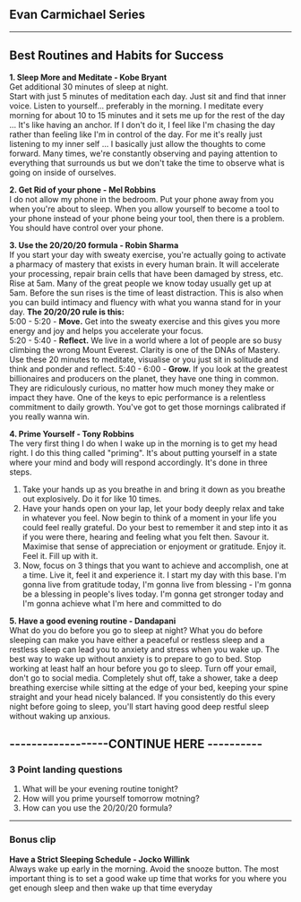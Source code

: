 ## Evan Carmichael Series

---
## Best Routines and Habits for Success 

**1. Sleep More and Meditate - Kobe Bryant**  
Get additional 30 minutes of sleep at night.  
Start with just 5 minutes of meditation each day. Just sit and find that inner voice. Listen to yourself... preferably in the morning. 
I meditate every morning for about 10 to 15 minutes and it sets me up for the rest of the day ... It's like having an anchor. 
If I don't do it, I feel like I'm chasing the day rather than feeling like I'm in control of the day. For me it's really just listening to my inner self ... I basically just allow the thoughts to come forward.
Many times, we're constantly observing and paying attention to everything that surrounds us but we don't take the time to observe what is going on inside of ourselves.

**2. Get Rid of your phone - Mel Robbins**  
I do not allow my phone in the bedroom. Put your phone away from you when you're about to sleep. 
When you allow yourself to become a tool to your phone instead of your phone being your tool, then there is a problem. You should have control over your phone.

**3. Use the 20/20/20 formula - Robin Sharma**  
If you start your day with sweaty exercise, you're actually going to activate a pharmacy of mastery that exists in every human brain.
It will accelerate your processing, repair brain cells that have been damaged by stress, etc. 
Rise at 5am. Many of the great people we know today usually get up at 5am. Before the sun rises is the time of least distraction. 
This is also when you can build intimacy and fluency with what you wanna stand for in your day.
**The 20/20/20 rule is this:**  
5:00 - 5:20 - **Move.** Get into the sweaty exercise and this gives you more energy and joy and helps you accelerate your focus.   
5:20 - 5:40 - **Reflect.** We live in a world where a lot of people are so busy climbing the wrong Mount Everest. Clarity is one of the DNAs of Mastery. Use these 20 minutes to meditate, visualise or you just sit in solitude and think and ponder and reflect.
5:40 - 6:00 - **Grow.** If you look at the greatest billionaires and producers on the planet, they have one thing in common. They are ridiculously curious, no matter how much money they make or impact they have. One of the keys to epic performance is a relentless commitment to daily growth.
You've got to get those mornings calibrated if you really wanna win.

**4. Prime Yourself - Tony Robbins**  
The very first thing I do when I wake up in the morning is to get my head right. I do this thing called "priming". It's about putting yourself in a state where your mind and body will respond accordingly. It's done in three steps.
1. Take your hands up as you breathe in and bring it down as you breathe out explosively. Do it for like 10 times.
2. Have your hands open on your lap, let your body deeply relax and take in whatever you feel. Now begin to think of a moment in your life you could feel really grateful. Do your best to remember it and step into it as if you were there, hearing and feeling what you felt then. Savour it. Maximise that sense of appreciation or enjoyment or gratitude. Enjoy it. Feel it. Fill up with it.
3. Now, focus on 3 things that you want to achieve and accomplish, one at a time. Live it, feel it and experience it.
I start my day with this base. I'm gonna live from gratitude today, I'm gonna live from blessing - I'm gonna be a blessing in people's lives today. I'm gonna get stronger today and I'm gonna achieve what I'm here and committed to do

**5. Have a good evening routine - Dandapani**  
What do you do before you go to sleep at night? What you do before sleeping can make you have either a peaceful or restless sleep and a restless sleep can lead you to anxiety and stress when you wake up. 
The best way to wake up without anxiety is to prepare to go to bed. Stop working at least half an hour before you go to sleep. Turn off your email, don't go to social media. Completely shut off, take a shower, take a deep breathing exercise while sitting at the edge of your bed, keeping your spine straight and your head nicely balanced. If you consistently do this every night before going to sleep, you'll start having good deep restful sleep without waking up anxious.


------------------CONTINUE HERE ----------
---
### 3 Point landing questions
1. What will be your evening routine tonight?
2. How will you prime yourself tomorrow motning?
3. How can you use the 20/20/20 formula?
---
### Bonus clip
**Have a Strict Sleeping Schedule - Jocko Willink**  
Always wake up early in the morning. Avoid the snooze button. The most important thing is to set a good wake up time that works for you where you get enough sleep and then wake up that time everyday
